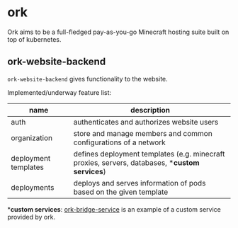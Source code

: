 # ork

Ork aims to be a full-fledged pay-as-you-go Minecraft hosting suite built on top of kubernetes.

## ork-website-backend

`ork-website-backend` gives functionality to the website.  

Implemented/underway feature list:

| name                 | description                                                                                     |
|----------------------|-------------------------------------------------------------------------------------------------|
| auth                 | authenticates and authorizes website users                                                      |
| organization         | store and manage members and common configurations of a network                                 |
| deployment templates | defines deployment templates (e.g. minecraft proxies, servers, databases, ***custom services**) |
| deployments          | deploys and serves information of pods based on the given template                              |


***custom services**: [ork-bridge-service](https://github.com/devwckd/ork-bridge-service) is an example of a custom service provided by ork.